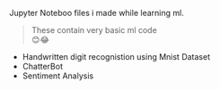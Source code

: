 Jupyter Noteboo files i made while learning ml.
<br>

> These contain very basic ml code
> <br>
> 😊😂

<ul>
<li>Handwritten digit recognistion using Mnist Dataset </li>
<li> ChatterBot </li>
<li> Sentiment Analysis </li>
</ul>
